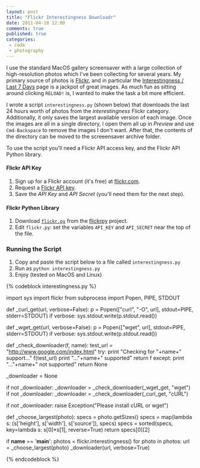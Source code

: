 ```yaml
---
layout: post
title: "Flickr Interestingness Downloadr"
date: 2011-04-18 12:00
comments: true
published: true
categories:
 - code
 - photography
---
```


[flickr]: http://www.flickr.com
[ness]: http://www.flickr.com/explore/interesting/7days/
[flickrpy]: http://code.google.com/p/flickrpy/
[flickrpyscript]: http://flickrpy.googlecode.com/svn/trunk/flickr.py
[createapp]: http://www.flickr.com/services/api/

I use the standard MacOS gallery screensaver with a large collection of
high-resolution photos which I've been collecting for several years. My primary
source of photos is [Flickr][flickr], and in particular the [Interestingness /
Last 7 Days][ness] page is a jackpot of great images. As much fun as sitting
around clicking `RELOAD!` is, I wanted to make the task a bit more efficient.

I wrote a script `interestingness.py` (shown below) that downloads the last 24
hours worth of photos from the *interestingness* Flickr category. Additionally,
it only saves the largest available version of each image. Once the images are
all in a single directory, I open them all up in *Preview* and use
`Cmd-Backspace` to remove the images I don't want. After that, the contents of
the directory can be moved to the screeensaver archive folder.

To use the script you'll need a Flickr API access key, and the Flickr API
Python library.

#### Flickr API Key

1. Sign up for a Flickr account (it's free) at [flickr.com][flickr].
2. Request a [Flickr API key][createapp].
3. Save the *API Key* and *API Secret* (you'll need them for the next step).

#### Flickr Python Library

1. Download [`flickr.py`][flickrpyscript] from the [flickrpy][flickrpy] project.
2. Edit `flickr.py`: set the variables `API_KEY` and `API_SECRET` near the top of the file.

### Running the Script

1. Copy and paste the script below to a file called `interestingness.py`
2. Run as `python interestingness.py`
3. Enjoy (tested on MacOS and Linux)

{% codeblock interestingness.py %}

import sys
import flickr
from subprocess import Popen, PIPE, STDOUT

def _curl_get(url, verbose=False):
    p = Popen(["curl", "-O", url], stdout=PIPE, stderr=STDOUT)
    if verbose:
        sys.stdout.write(p.stdout.read())

def _wget_get(url, verbose=False):
    p = Popen(["wget", url], stdout=PIPE, stderr=STDOUT)
    if verbose:
        sys.stdout.write(p.stdout.read())

def _check_downloader(f, name):
    test_url = "http://www.google.com/index.html"
    try:
        print "Checking for "+name+" support..."
        f(test_url)
        print "..."+name+" supported"
        return f
    except:
        print "..."+name+" not supported"
    return None

_downloader = None

if not _downloader:
    _downloader = _check_downloader(_wget_get, "wget")
if not _downloader:
    _downloader = _check_downloader(_curl_get, "cURL")

if not _downloader:
    raise Exception("Please install cURL or wget")

def _choose_largest(photo):
    specs = photo.getSizes()
    specs = map(lambda s: (s['height'], s['width'], s['source']), specs)
    specs = sorted(specs, key=lambda s: s[0]*s[1], reverse=True)
    return specs[0][2]

if __name__ == '__main__':
    photos = flickr.interestingness()
    for photo in photos:
        url = _choose_largest(photo)
        _downloader(url, verbose=True)

{% endcodeblock %}
